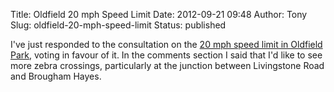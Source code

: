 Title: Oldfield 20 mph Speed Limit
Date: 2012-09-21 09:48
Author: Tony
Slug: oldfield-20-mph-speed-limit
Status: published

I've just responded to the consultation on the [20 mph speed limit in Oldfield Park](http://www.bathnes.gov.uk/services/streets-and-highway-maintenance/road-safety/traffic-schemes/creating-neighbourhoods-where-p), voting in favour of it. In the comments section I said that I'd like to see more zebra crossings, particularly at the junction between Livingstone Road and Brougham Hayes.
